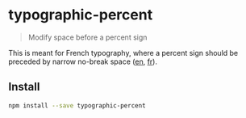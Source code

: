 # typographic-percent

> Modify space before a percent sign

This is meant for French typography, where a percent sign should be preceded by narrow no-break space ([en](http://www.fileformat.info/info/unicode/char/202f/index.htm), [fr](https://fr.wikipedia.org/wiki/Espace_fine_ins%C3%A9cable)).

## Install

```sh
npm install --save typographic-percent
```
